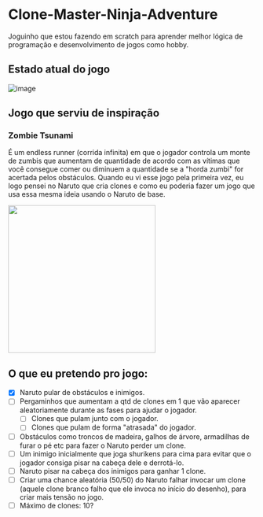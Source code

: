 # Clone-Master-Ninja-Adventure
Joguinho que estou fazendo em scratch para aprender melhor lógica de programação e desenvolvimento de jogos como hobby.

## Estado atual do jogo
![image](https://github.com/victorrlo/Clone-Master-Ninja-Adventure/assets/42052096/4b2f3d63-9aa7-4062-a124-93507ad95fb3)

## Jogo que serviu de inspiração
### Zombie Tsunami
É um endless runner (corrida infinita) em que o jogador controla um monte de zumbis que aumentam de quantidade de acordo com as vítimas que você consegue comer ou diminuem a quantidade se a "horda zumbi" for acertada pelos obstáculos. Quando eu vi esse jogo pela primeira vez, eu logo pensei no Naruto que cria clones e como eu poderia fazer um jogo que usa essa mesma ideia usando o Naruto de base.

<img width=300px src="https://github.com/victorrlo/Clone-Master-Ninja-Adventure/assets/42052096/2d35cee1-00b0-4156-a33e-ffa41c8ba696"></img>

## O que eu pretendo pro jogo:
- [x] Naruto pular de obstáculos e inimigos.
- [ ] Pergaminhos que aumentam a qtd de clones em 1 que vão aparecer aleatoriamente durante as fases para ajudar o jogador.
  - [ ] Clones que pulam junto com o jogador.
  - [ ] Clones que pulam de forma "atrasada" do jogador.
- [ ] Obstáculos como troncos de madeira, galhos de árvore, armadilhas de furar o pé etc para fazer o Naruto perder um clone.
- [ ] Um inimigo inicialmente que joga shurikens para cima para evitar que o jogador consiga pisar na cabeça dele e derrotá-lo.
- [ ] Naruto pisar na cabeça dos inimigos para ganhar 1 clone.
- [ ] Criar uma chance aleatória (50/50) do Naruto falhar invocar um clone (aquele clone branco falho que ele invoca no início do desenho), para criar mais tensão no jogo.
- [ ] Máximo de clones: 10?
